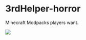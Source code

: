 # 3rdHelper-horror
Minecraft Modpacks players want.

![](https://s3.bmp.ovh/imgs/2022/02/cc8651ed4b612bcd.png)
